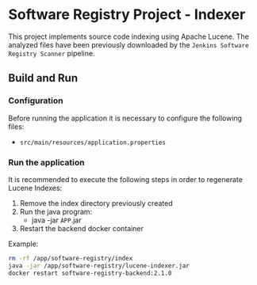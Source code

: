 # Software Registry Project - Indexer

This project implements source code indexing using Apache Lucene. The analyzed files have been previously downloaded by the `Jenkins Software Registry Scanner` pipeline.

## Build and Run

### Configuration

Before running the application it is necessary to configure the following files:

- `src/main/resources/application.properties`

### Run the application

It is recommended to execute the following steps in order to regenerate Lucene Indexes:

1. Remove the index directory previously created
2. Run the java program:
   - java -jar `APP`.jar
3. Restart the backend docker container

Example:

```bash
rm -rf /app/software-registry/index
java -jar /app/software-registry/lucene-indexer.jar
docker restart software-registry-backend:2.1.0
```
